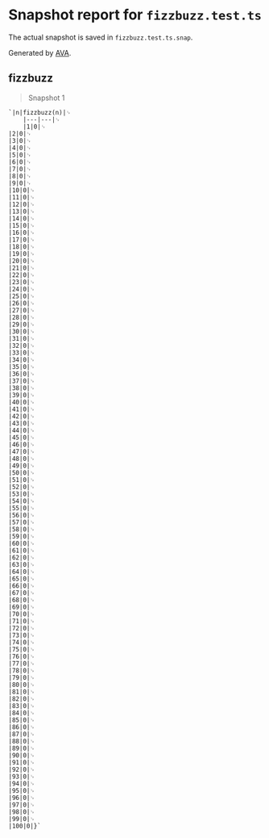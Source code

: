 # Snapshot report for `fizzbuzz.test.ts`

The actual snapshot is saved in `fizzbuzz.test.ts.snap`.

Generated by [AVA](https://avajs.dev).

## fizzbuzz

> Snapshot 1

    `|n|fizzbuzz(n)|␊
        |---|---|␊
        |1|0|␊
    |2|0|␊
    |3|0|␊
    |4|0|␊
    |5|0|␊
    |6|0|␊
    |7|0|␊
    |8|0|␊
    |9|0|␊
    |10|0|␊
    |11|0|␊
    |12|0|␊
    |13|0|␊
    |14|0|␊
    |15|0|␊
    |16|0|␊
    |17|0|␊
    |18|0|␊
    |19|0|␊
    |20|0|␊
    |21|0|␊
    |22|0|␊
    |23|0|␊
    |24|0|␊
    |25|0|␊
    |26|0|␊
    |27|0|␊
    |28|0|␊
    |29|0|␊
    |30|0|␊
    |31|0|␊
    |32|0|␊
    |33|0|␊
    |34|0|␊
    |35|0|␊
    |36|0|␊
    |37|0|␊
    |38|0|␊
    |39|0|␊
    |40|0|␊
    |41|0|␊
    |42|0|␊
    |43|0|␊
    |44|0|␊
    |45|0|␊
    |46|0|␊
    |47|0|␊
    |48|0|␊
    |49|0|␊
    |50|0|␊
    |51|0|␊
    |52|0|␊
    |53|0|␊
    |54|0|␊
    |55|0|␊
    |56|0|␊
    |57|0|␊
    |58|0|␊
    |59|0|␊
    |60|0|␊
    |61|0|␊
    |62|0|␊
    |63|0|␊
    |64|0|␊
    |65|0|␊
    |66|0|␊
    |67|0|␊
    |68|0|␊
    |69|0|␊
    |70|0|␊
    |71|0|␊
    |72|0|␊
    |73|0|␊
    |74|0|␊
    |75|0|␊
    |76|0|␊
    |77|0|␊
    |78|0|␊
    |79|0|␊
    |80|0|␊
    |81|0|␊
    |82|0|␊
    |83|0|␊
    |84|0|␊
    |85|0|␊
    |86|0|␊
    |87|0|␊
    |88|0|␊
    |89|0|␊
    |90|0|␊
    |91|0|␊
    |92|0|␊
    |93|0|␊
    |94|0|␊
    |95|0|␊
    |96|0|␊
    |97|0|␊
    |98|0|␊
    |99|0|␊
    |100|0|}`
